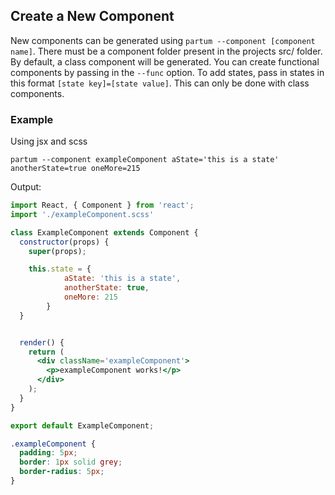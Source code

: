 ## Create a New Component

New components can be generated using `partum --component [component name]`. There must be a component folder present in the projects src/ folder.
By default, a class component will be generated. You can create functional components by passing in the `--func` option.
To add states, pass in states in this format `[state key]=[state value]`. This can only be done with class components.

### Example

Using jsx and scss

```
partum --component exampleComponent aState='this is a state' anotherState=true oneMore=215
```

Output:

```/src/component/exampleComponent/exampleComponent.jsx
import React, { Component } from 'react';
import './exampleComponent.scss'

class ExampleComponent extends Component {
  constructor(props) {
    super(props);

    this.state = {
			aState: 'this is a state',
			anotherState: true,
			oneMore: 215
		}
  }


  render() {
    return (
      <div className='exampleComponent'>
        <p>exampleComponent works!</p>
      </div>
    );
  }
}

export default ExampleComponent;
```

```/src/component/exampleComponent/exampleComponent.scss
.exampleComponent {
  padding: 5px;
  border: 1px solid grey;
  border-radius: 5px;
}

```
